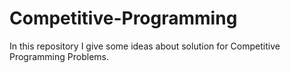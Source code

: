 # Competitive-Programming

In this repository I give some ideas about solution for Competitive Programming Problems.
